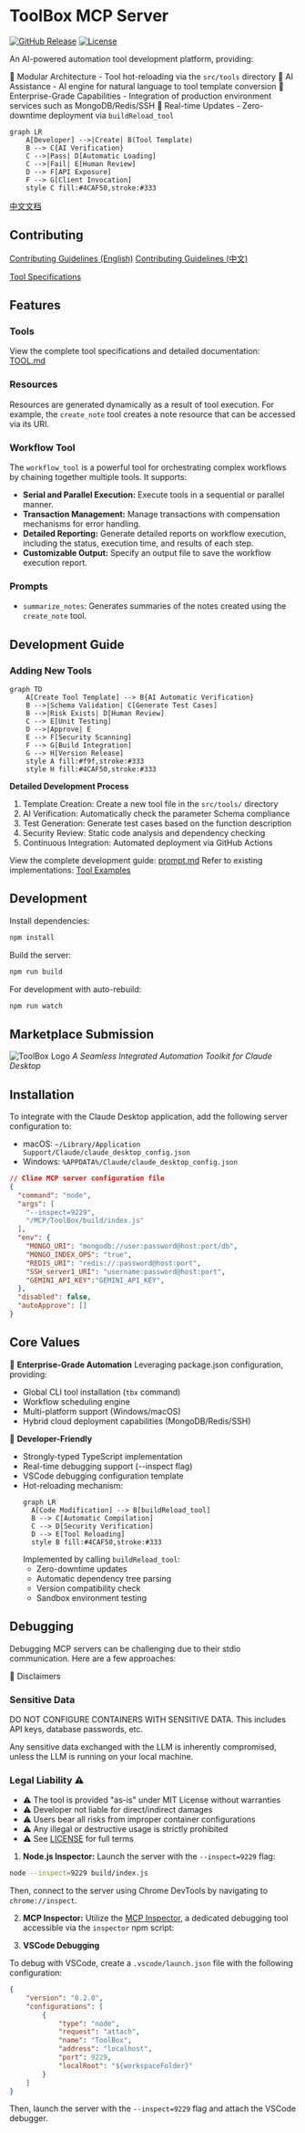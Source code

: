 # ToolBox MCP Server 
[![GitHub Release](https://img.shields.io/github/v/release/xiaoguomeiyitian/ToolBox)](https://github.com/xiaoguomeiyitian/ToolBox/releases)
[![License](https://img.shields.io/badge/License-MIT-green.svg)](LICENSE)

An AI-powered automation tool development platform, providing:

🧩 Modular Architecture - Tool hot-reloading via the `src/tools` directory
🤖 AI Assistance - AI engine for natural language to tool template conversion
🚀 Enterprise-Grade Capabilities - Integration of production environment services such as MongoDB/Redis/SSH
🔄 Real-time Updates - Zero-downtime deployment via `buildReload_tool`

```mermaid
graph LR
    A[Developer] -->|Create| B(Tool Template)
    B --> C{AI Verification}
    C -->|Pass| D[Automatic Loading]
    C -->|Fail| E[Human Review]
    D --> F[API Exposure]
    F --> G[Client Invocation]
    style C fill:#4CAF50,stroke:#333
```

[中文文档](README_ZH.md)

## Contributing
[Contributing Guidelines (English)](CONTRIBUTING.md)
[Contributing Guidelines (中文)](CONTRIBUTING_ZH.md)

[Tool Specifications](TOOL.md)

## Features

### Tools

View the complete tool specifications and detailed documentation: [TOOL.md](TOOL.md)

### Resources

Resources are generated dynamically as a result of tool execution. For example, the `create_note` tool creates a note resource that can be accessed via its URI.

### Workflow Tool

The `workflow_tool` is a powerful tool for orchestrating complex workflows by chaining together multiple tools. It supports:

- **Serial and Parallel Execution:** Execute tools in a sequential or parallel manner.
- **Transaction Management:** Manage transactions with compensation mechanisms for error handling.
- **Detailed Reporting:** Generate detailed reports on workflow execution, including the status, execution time, and results of each step.
- **Customizable Output:** Specify an output file to save the workflow execution report.

### Prompts

- `summarize_notes`: Generates summaries of the notes created using the `create_note` tool.

## Development Guide

### Adding New Tools
```mermaid
graph TD
    A[Create Tool Template] --> B{AI Automatic Verification}
    B -->|Schema Validation| C[Generate Test Cases]
    B -->|Risk Exists| D[Human Review]
    C --> E[Unit Testing]
    D -->|Approve| E
    E --> F[Security Scanning]
    F --> G[Build Integration]
    G --> H[Version Release]
    style A fill:#f9f,stroke:#333
    style H fill:#4CAF50,stroke:#333
```

**Detailed Development Process**
1. Template Creation: Create a new tool file in the `src/tools/` directory
2. AI Verification: Automatically check the parameter Schema compliance
3. Test Generation: Generate test cases based on the function description
4. Security Review: Static code analysis and dependency checking
5. Continuous Integration: Automated deployment via GitHub Actions

View the complete development guide: [prompt.md](prompt.md)
Refer to existing implementations: [Tool Examples](src/tools/)

## Development

Install dependencies:

```bash
npm install
```

Build the server:

```bash
npm run build
```

For development with auto-rebuild:

```bash
npm run watch
```

## Marketplace Submission

![ToolBox Logo](logo/ToolBox_logo.png)
*A Seamless Integrated Automation Toolkit for Claude Desktop*

## Installation

To integrate with the Claude Desktop application, add the following server configuration to:

-   macOS: `~/Library/Application Support/Claude/claude_desktop_config.json`
-   Windows: `%APPDATA%/Claude/claude_desktop_config.json`

```json
// Cline MCP server configuration file
{
  "command": "node",
  "args": [
    "--inspect=9229",
    "/MCP/ToolBox/build/index.js"
  ],
  "env": {
    "MONGO_URI": "mongodb://user:password@host:port/db",
    "MONGO_INDEX_OPS": "true",
    "REDIS_URI": "redis://:password@host:port",
    "SSH_server1_URI": "username:password@host:port",
    "GEMINI_API_KEY":"GEMINI_API_KEY",
  },
  "disabled": false,
  "autoApprove": []
}
```

## Core Values

🚀 **Enterprise-Grade Automation**
Leveraging package.json configuration, providing:
- Global CLI tool installation (`tbx` command)
- Workflow scheduling engine
- Multi-platform support (Windows/macOS)
- Hybrid cloud deployment capabilities (MongoDB/Redis/SSH)

🔧 **Developer-Friendly**  
- Strongly-typed TypeScript implementation
- Real-time debugging support (--inspect flag)
- VSCode debugging configuration template
- Hot-reloading mechanism:
  ```mermaid
  graph LR
    A[Code Modification] --> B[buildReload_tool]
    B --> C[Automatic Compilation]
    C --> D[Security Verification]
    D --> E[Tool Reloading]
    style B fill:#4CAF50,stroke:#333
  ```
  Implemented by calling `buildReload_tool`:
  - Zero-downtime updates
  - Automatic dependency tree parsing
  - Version compatibility check
  - Sandbox environment testing

## Debugging

Debugging MCP servers can be challenging due to their stdio communication. Here are a few approaches:

🚧 Disclaimers

### Sensitive Data
DO NOT CONFIGURE CONTAINERS WITH SENSITIVE DATA. This includes API keys, database passwords, etc.

Any sensitive data exchanged with the LLM is inherently compromised, unless the LLM is running on your local machine.

### Legal Liability ⚠️
- ⚠️ The tool is provided "as-is" under MIT License without warranties  
- ⚠️ Developer not liable for direct/indirect damages  
- ⚠️ Users bear all risks from improper container configurations  
- ⚠️ Any illegal or destructive usage is strictly prohibited  
- ⚠️ See [LICENSE](LICENSE) for full terms   

1.  **Node.js Inspector:** Launch the server with the `--inspect=9229` flag:

```bash
node --inspect=9229 build/index.js
```

Then, connect to the server using Chrome DevTools by navigating to `chrome://inspect`.

2.  **MCP Inspector:** Utilize the [MCP Inspector](https://github.com/modelcontextprotocol/inspector), a dedicated debugging tool accessible via the `inspector` npm script:

3.  **VSCode Debugging**

To debug with VSCode, create a `.vscode/launch.json` file with the following configuration:

```json
{
    "version": "0.2.0",
    "configurations": [
        {
            "type": "node",
            "request": "attach",
            "name": "ToolBox",
            "address": "localhost",
            "port": 9229,
            "localRoot": "${workspaceFolder}"
        }
    ]
}
```

Then, launch the server with the `--inspect=9229` flag and attach the VSCode debugger.
